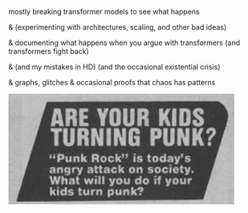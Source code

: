 mostly breaking transformer models to see what happens

& (experimenting with architectures, scaling, and other bad ideas)  

& documenting what happens when you argue with transformers (and transformers fight back)

& (and my mistakes in HD) (and the occasional existential crisis)  

& graphs, glitches & occasional proofs that chaos has patterns

<img src='./punk_obsvly.png' width='450'>
